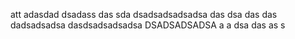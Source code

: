 att
adasdad
dsadass
das
sda
dsadsadsadsadsa
das
dsa
das
das
dadsadsadsa
dasdsadsadsadsa
DSADSADSADSA
a
a
dsa
das
as
s
